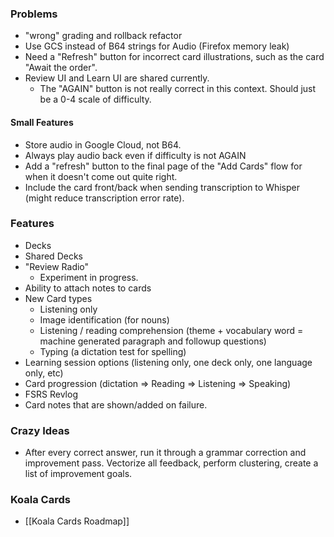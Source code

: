 ### Problems
- "wrong" grading and rollback refactor
- Use GCS instead of B64 strings for Audio (Firefox memory leak)
- Need a "Refresh" button for incorrect card illustrations, such as the card "Await the order".
- Review UI and Learn UI are shared currently.
	- The "AGAIN" button is not  really correct in this context. Should just be a 0-4 scale of difficulty.
#### Small Features
- Store audio in Google Cloud, not B64.
- Always play audio back even if difficulty is not AGAIN
- Add a "refresh" button to the final page of the "Add Cards" flow for when it doesn't come out quite right.
- Include the card front/back when sending transcription to Whisper (might reduce transcription error rate).
### Features
 * Decks
 * Shared Decks
 * "Review Radio"
	 * Experiment in progress.
 * Ability to attach notes to cards
 * New Card types
	 * Listening only
	 * Image identification (for nouns)
	 * Listening / reading comprehension (theme + vocabulary word = machine generated paragraph and followup questions)
	 * Typing (a dictation test for spelling)
 * Learning session options (listening only, one deck only, one language only, etc)
 * Card progression (dictation => Reading => Listening => Speaking)
 * FSRS Revlog
 * Card notes that are shown/added on failure.
### Crazy Ideas

 * After every correct answer, run it through a grammar correction and improvement pass. Vectorize all feedback, perform clustering, create a list of improvement goals.
 
### Koala Cards
 * [[Koala Cards Roadmap]]